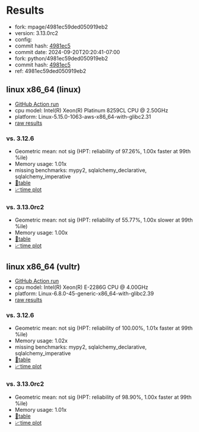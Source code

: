 # Results

- fork: mpage/4981ec59ded050919eb2
- version: 3.13.0rc2
- config: 
- commit hash: [4981ec5](https://github.com/mpage/cpython/commit/4981ec5)
- commit date: 2024-09-20T20:20:41-07:00
- fork: python/4981ec59ded050919eb2
- commit hash: [4981ec5](https://github.com/python/cpython/commit/4981ec5)
- ref: 4981ec59ded050919eb2

## linux x86_64 (linux)

- [GitHub Action run](https://github.com/facebookexperimental/free-threading-benchmarking/actions/runs/10970087024)
- cpu model: Intel(R) Xeon(R) Platinum 8259CL CPU @ 2.50GHz
- platform: Linux-5.15.0-1063-aws-x86_64-with-glibc2.31
- [raw results](bm-20240920-linux-x86_64-mpage-4981ec59ded050919eb2-3.13.0rc2-4981ec5.json)

### vs. 3.12.6

- Geometric mean: not sig (HPT: reliability of 97.26%, 1.00x faster at 99th %ile)
- Memory usage: 1.01x
- missing benchmarks: mypy2, sqlalchemy_declarative, sqlalchemy_imperative
- [📄table](bm-20240920-linux-x86_64-mpage-4981ec59ded050919eb2-3.13.0rc2-4981ec5-vs-3.12.6.md)
- [📈time plot](bm-20240920-linux-x86_64-mpage-4981ec59ded050919eb2-3.13.0rc2-4981ec5-vs-3.12.6.svg)

### vs. 3.13.0rc2

- Geometric mean: not sig (HPT: reliability of 55.77%, 1.00x slower at 99th %ile)
- Memory usage: 1.00x
- [📄table](bm-20240920-linux-x86_64-mpage-4981ec59ded050919eb2-3.13.0rc2-4981ec5-vs-3.13.0rc2.md)
- [📈time plot](bm-20240920-linux-x86_64-mpage-4981ec59ded050919eb2-3.13.0rc2-4981ec5-vs-3.13.0rc2.svg)

## linux x86_64 (vultr)

- [GitHub Action run](https://github.com/facebookexperimental/free-threading-benchmarking/actions/runs/10969281961)
- cpu model: Intel(R) Xeon(R) E-2286G CPU @ 4.00GHz
- platform: Linux-6.8.0-45-generic-x86_64-with-glibc2.39
- [raw results](bm-20240920-vultr-x86_64-python-4981ec59ded050919eb2-3.13.0rc2-4981ec5.json)

### vs. 3.12.6

- Geometric mean: not sig (HPT: reliability of 100.00%, 1.01x faster at 99th %ile)
- Memory usage: 1.02x
- missing benchmarks: mypy2, sqlalchemy_declarative, sqlalchemy_imperative
- [📄table](bm-20240920-vultr-x86_64-python-4981ec59ded050919eb2-3.13.0rc2-4981ec5-vs-3.12.6.md)
- [📈time plot](bm-20240920-vultr-x86_64-python-4981ec59ded050919eb2-3.13.0rc2-4981ec5-vs-3.12.6.svg)

### vs. 3.13.0rc2

- Geometric mean: not sig (HPT: reliability of 98.90%, 1.00x faster at 99th %ile)
- Memory usage: 1.01x
- [📄table](bm-20240920-vultr-x86_64-python-4981ec59ded050919eb2-3.13.0rc2-4981ec5-vs-3.13.0rc2.md)
- [📈time plot](bm-20240920-vultr-x86_64-python-4981ec59ded050919eb2-3.13.0rc2-4981ec5-vs-3.13.0rc2.svg)

